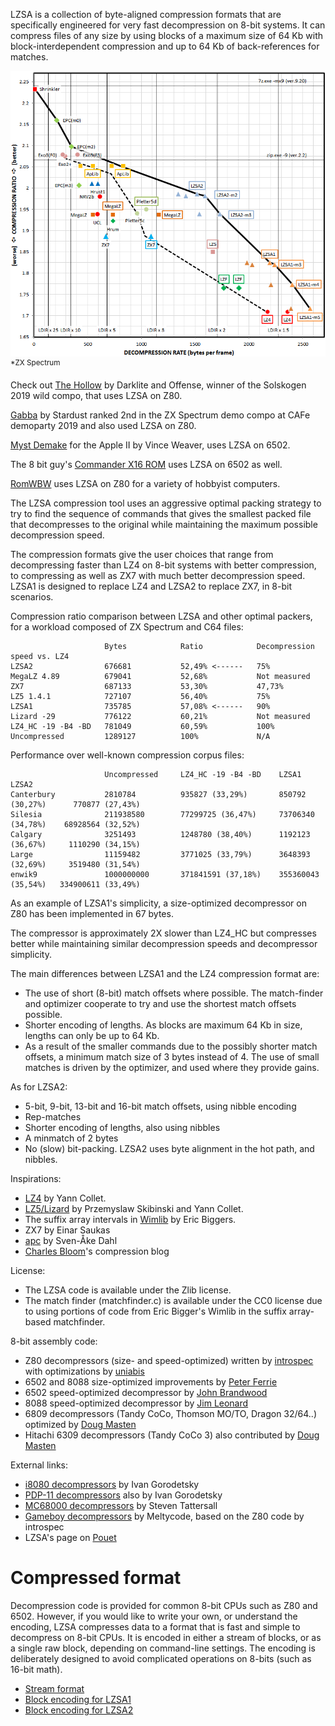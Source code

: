 LZSA is a collection of byte-aligned compression formats that are specifically engineered for very fast decompression on 8-bit systems. It can compress files of any size by using blocks of a maximum size of 64 Kb with block-interdependent compression and up to 64 Kb of back-references for matches.

![Pareto frontier](pareto_graph.png)
<sup>*ZX Spectrum</sup>

Check out [The Hollow](https://www.pouet.net/prod.php?which=81909) by Darklite and Offense, winner of the Solskogen 2019 wild compo, that uses LZSA on Z80.

[Gabba](https://www.pouet.net/prod.php?which=83539) by Stardust ranked 2nd in the ZX Spectrum demo compo at CAFe demoparty 2019 and also used LZSA on Z80. 

[Myst Demake](http://www.deater.net/weave/vmwprod/mist/) for the Apple II by Vince Weaver, uses LZSA on 6502.

The 8 bit guy's [Commander X16 ROM](https://github.com/commanderx16/x16-rom) uses LZSA on 6502 as well.

[RomWBW](https://github.com/wwarthen/RomWBW) uses LZSA on Z80 for a variety of hobbyist computers.

The LZSA compression tool uses an aggressive optimal packing strategy to try to find the sequence of commands that gives the smallest packed file that decompresses to the original while maintaining the maximum possible decompression speed.

The compression formats give the user choices that range from decompressing faster than LZ4 on 8-bit systems with better compression, to compressing as well as ZX7 with much better decompression speed. LZSA1 is designed to replace LZ4 and LZSA2 to replace ZX7, in 8-bit scenarios.

Compression ratio comparison between LZSA and other optimal packers, for a workload composed of ZX Spectrum and C64 files:

                         Bytes            Ratio            Decompression speed vs. LZ4
    LZSA2                676681           52,49% <------   75%   
    MegaLZ 4.89          679041           52,68%           Not measured
    ZX7                  687133           53,30%           47,73%
    LZ5 1.4.1            727107           56,40%           75%
    LZSA1                735785           57,08% <------   90%
    Lizard -29           776122           60,21%           Not measured
    LZ4_HC -19 -B4 -BD   781049           60,59%           100%
    Uncompressed         1289127          100%             N/A

Performance over well-known compression corpus files:

                         Uncompressed     LZ4_HC -19 -B4 -BD    LZSA1                LZSA2
    Canterbury           2810784          935827 (33,29%)       850792 (30,27%)      770877 (27,43%)
    Silesia              211938580        77299725 (36,47%)     73706340 (34,78%)    68928564 (32,52%)
    Calgary              3251493          1248780 (38,40%)      1192123 (36,67%)     1110290 (34,15%)
    Large                11159482         3771025 (33,79%)      3648393 (32,69%)     3519480 (31,54%)
    enwik9               1000000000       371841591 (37,18%)    355360043 (35,54%)   334900611 (33,49%)

As an example of LZSA1's simplicity, a size-optimized decompressor on Z80 has been implemented in 67 bytes.

The compressor is approximately 2X slower than LZ4_HC but compresses better while maintaining similar decompression speeds and decompressor simplicity.

The main differences between LZSA1 and the LZ4 compression format are:

* The use of short (8-bit) match offsets where possible. The match-finder and optimizer cooperate to try and use the shortest match offsets possible.
* Shorter encoding of lengths. As blocks are maximum 64 Kb in size, lengths can only be up to 64 Kb.
* As a result of the smaller commands due to the possibly shorter match offsets, a minimum match size of 3 bytes instead of 4. The use of small matches is driven by the optimizer, and used where they provide gains.

As for LZSA2:
* 5-bit, 9-bit, 13-bit and 16-bit match offsets, using nibble encoding
* Rep-matches
* Shorter encoding of lengths, also using nibbles
* A minmatch of 2 bytes
* No (slow) bit-packing. LZSA2 uses byte alignment in the hot path, and nibbles.

Inspirations:

* [LZ4](https://github.com/lz4/lz4) by Yann Collet.
* [LZ5/Lizard](https://github.com/inikep/lizard) by Przemyslaw Skibinski and Yann Collet.
* The suffix array intervals in [Wimlib](https://wimlib.net/git/?p=wimlib;a=tree) by Eric Biggers.
* ZX7 by Einar Saukas
* [apc](https://github.com/svendahl/cap) by Sven-Åke Dahl
* [Charles Bloom](http://cbloomrants.blogspot.com/)'s compression blog

License:

* The LZSA code is available under the Zlib license.
* The match finder (matchfinder.c) is available under the CC0 license due to using portions of code from Eric Bigger's Wimlib in the suffix array-based matchfinder.

8-bit assembly code:

* Z80 decompressors (size- and speed-optimized) written by [introspec](https://github.com/specke) with optimizations by [uniabis](https://github.com/uniabis)
* 6502 and 8088 size-optimized improvements by [Peter Ferrie](https://github.com/peterferrie)
* 6502 speed-optimized decompressor by [John Brandwood](https://github.com/jbrandwood)
* 8088 speed-optimized decompressor by [Jim Leonard](https://github.com/mobygamer)
* 6809 decompressors (Tandy CoCo, Thomson MO/TO, Dragon 32/64..) optimized by [Doug Masten](https://github.com/dougmasten)
* Hitachi 6309 decompressors (Tandy CoCo 3) also contributed by [Doug Masten](https://github.com/dougmasten)

External links:

* [i8080 decompressors](https://gitlab.com/ivagor/lzsa8080/tree/master) by Ivan Gorodetsky
* [PDP-11 decompressors](https://gitlab.com/ivagor/lzsa8080/tree/master/PDP11) also by Ivan Gorodetsky
* [MC68000 decompressors](https://github.com/tattlemuss/lz4-m68k/blob/master/src/lzsa.s) by Steven Tattersall
* [Gameboy decompressors](https://github.com/meltycode) by Meltycode, based on the Z80 code by introspec
* LZSA's page on [Pouet](https://www.pouet.net/prod.php?which=81573)

# Compressed format

Decompression code is provided for common 8-bit CPUs such as Z80 and 6502. However, if you would like to write your own, or understand the encoding, LZSA compresses data to a format that is fast and simple to decompress on 8-bit CPUs. It is encoded in either a stream of blocks, or as a single raw block, depending on command-line settings. The encoding is deliberately designed to avoid complicated operations on 8-bits (such as 16-bit math).

* [Stream format](https://github.com/emmanuel-marty/lzsa/blob/master/StreamFormat.md)
* [Block encoding for LZSA1](https://github.com/emmanuel-marty/lzsa/blob/master/BlockFormat_LZSA1.md)
* [Block encoding for LZSA2](https://github.com/emmanuel-marty/lzsa/blob/master/BlockFormat_LZSA2.md)
